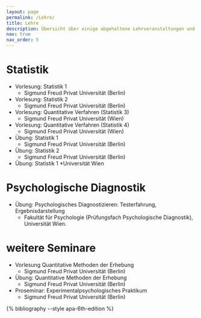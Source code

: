 ```yaml
---
layout: page
permalink: /Lehre/
title: Lehre
description: Übersicht über einige abgehaltene Lehrveranstaltungen und Workshops
nav: true
nav_order: 5
---
```


# Statistik
- Vorlesung: Statistik 1
  * Sigmund Freud Privat Universität (Berlin)
- Vorlesung: Statistik 2
  * Sigmund Freud Privat Universität (Berlin)
- Vorlesung: Quantitative Verfahren (Statistik 3)
  * Sigmund Freud Privat Universität (Wien)
- Vorlesung: Quantitative Verfahren (Statistik 4)
   * Sigmund Freud Privat Universität (Wien)
- Übung: Statistik 1
  * Sigmund Freud Privat Universität (Berlin)
- Übung: Statistik 2
  * Sigmund Freud Privat Universität (Berlin)
- Übung: Statistik 1
  *Universität Wien

# Psychologische Diagnostik
- Übung: Psychologisches Diagnostizieren: Testerfahrung, Ergebnisdarstellung
  * Fakultät für Psychologie (Prüfungsfach Psychologische Diagnostik), Universität Wien.

# weitere Seminare
- Vorlesung Quantitative Methoden der Erhebung
  * Sigmund Freud Privat Universität (Berlin)
- Übung: Quantitative Methoden der Erhebung
  * Sigmund Freud Privat Universität (Berlin)
- Proseminar: Experimentalpsychologisches Praktikum
  * Sigmund Freud Privat Universität (Berlin)

{% bibliography --style apa-6th-edition %}
